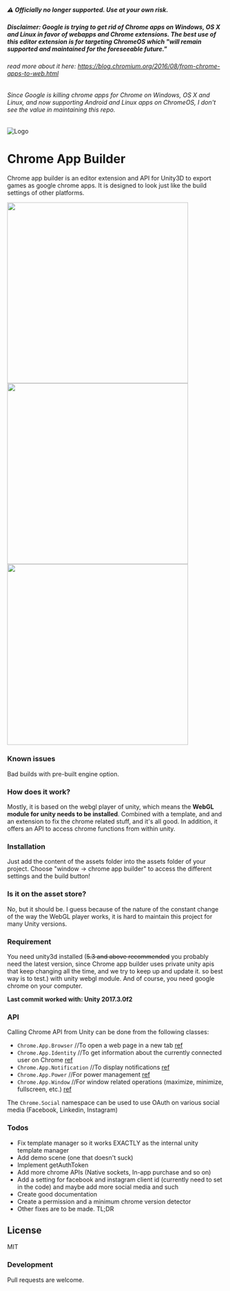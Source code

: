 ##### :warning: Officially no longer supported. Use at your own risk.
##### Disclaimer: Google is trying to get rid of Chrome apps on Windows, OS X and Linux in favor of webapps and Chrome extensions. The best use of this editor extension is for targeting ChromeOS which "*will remain supported and maintained for the foreseeable future.*"
###### read more about it here: https://blog.chromium.org/2016/08/from-chrome-apps-to-web.html

###### Since Google is killing chrome apps for Chrome on Windows, OS X and Linux, and now supporting Android and Linux apps on ChromeOS, I don't see the value in maintaining this repo.


![Logo](https://raw.githubusercontent.com/iBicha/ChromeAppBuilder/master/Assets/ChromeAppBuilder/Editor/Resources/logo.png)
# Chrome App Builder
Chrome app builder is an editor extension and API for Unity3D to export games as google chrome apps. It is designed to look just like the build settings of other platforms.

<img src="https://raw.github.com/iBicha/ChromeAppBuilder/master/Screenshots/screen1.png" height="420">    <img src="https://raw.github.com/iBicha/ChromeAppBuilder/master/Screenshots/screen2.png" height="420">    <img src="https://raw.github.com/iBicha/ChromeAppBuilder/master/Screenshots/screen3.png" height="420">

### Known issues
Bad builds with pre-built engine option.

### How does it work?
Mostly, it is based on the webgl player of unity, which means the **WebGL module for unity needs to be installed**. Combined with a template, and and an extension to fix the chrome related stuff, and it's all good.
In addition, it offers an API to access chrome functions from within unity.
### Installation
Just add the content of the assets folder into the assets folder of your project. Choose "window -> chrome app builder" to access the different settings and the build button!
### Is it on the asset store?
No, but it should be. I guess because of the nature of the constant change of the way the WebGL player works, it is hard to maintain this project for many Unity versions.

### Requirement
You need unity3d installed (~~5.3 and above recommended~~ you probably need the latest version, since Chrome app builder uses private unity apis that keep changing all the time, and we try to keep up and update it. so best way is to test.) with unity webgl module. And of course, you need google chrome on your computer.

**Last commit worked with: Unity 2017.3.0f2**

### API

Calling Chrome API from Unity can be done from the following classes:
- `Chrome.App.Browser` //To open a web page in a new tab [ref](https://developer.chrome.com/apps/browser)
- `Chrome.App.Identity` //To get information about the currently connected user on Chrome [ref](https://developer.chrome.com/apps/identity)
- `Chrome.App.Notification` //To display notifications [ref](https://developer.chrome.com/apps/notifications)
- `Chrome.App.Power` //For power management [ref](https://developer.chrome.com/apps/power)
- `Chrome.App.Window` //For window related operations (maximize, minimize, fullscreen, etc.) [ref](https://developer.chrome.com/apps/app_window)

The `Chrome.Social` namespace can be used to use OAuth on various social media (Facebook, Linkedin, Instagram)

### Todos

 - Fix template manager so it works EXACTLY as the internal unity template manager
 - Add demo scene (one that doesn't suck)
 - Implement getAuthToken
 - Add more chrome APIs (Native sockets, In-app purchase and so on)
 - Add a setting for facebook and instagram client id (currently need to set in the code) and maybe add more social media and such 
 - Create good documentation
 - Create a permission and a minimum chrome version detector
 - Other fixes are to be made. TL;DR

License
----

MIT

### Development

Pull requests are welcome.

